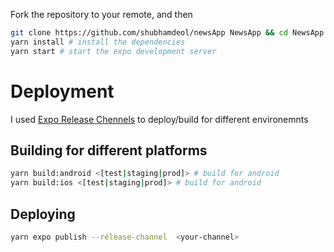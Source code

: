 Fork the repository to your remote, and then

```bash
git clone https://github.com/shubhamdeol/newsApp NewsApp && cd NewsApp
yarn install # install the dependencies
yarn start # start the expo development server
```

# Deployment

I used <a href="https://docs.expo.io/versions/latest/guides/release-channels.html">Expo Release Chennels</a> to deploy/build for different environemnts

## Building for different platforms

```bash
yarn build:android <[test|staging|prod]> # build for android
yarn build:ios <[test|staging|prod]> # build for android
```

## Deploying

```bash
yarn expo publish --release-channel  <your-channel>
```
